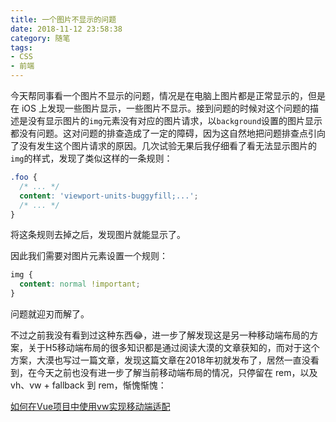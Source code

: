 ```yaml
---
title: 一个图片不显示的问题
date: 2018-11-12 23:58:38
category: 随笔
tags:
- CSS
- 前端
---
```


今天帮同事看一个图片不显示的问题，情况是在电脑上图片都是正常显示的，但是在 iOS 上发现一些图片显示，一些图片不显示。接到问题的时候对这个问题的描述是没有显示图片的`img`元素没有对应的图片请求，以`background`设置的图片显示都没有问题。这对问题的排查造成了一定的障碍，因为这自然地把问题排查点引向了没有发生这个图片请求的原因。几次试验无果后我仔细看了看无法显示图片的`img`的样式，发现了类似这样的一条规则：

```css
.foo {
  /* ... */
  content: 'viewport-units-buggyfill;...';
  /* ... */
}
```

将这条规则去掉之后，发现图片就能显示了。

因此我们需要对图片元素设置一个规则：

```css
img {
  content: normal !important;
}
```

问题就迎刃而解了。

不过之前我没有看到过这种东西😂，进一步了解发现这是另一种移动端布局的方案，关于H5移动端布局的很多知识都是通过阅读大漠的文章获知的，而对于这个方案，大漠也写过一篇文章，发现这篇文章在2018年初就发布了，居然一直没看到，在今天之前也没有进一步了解当前移动端布局的情况，只停留在 rem，以及 vh、vw + fallback 到 rem，惭愧惭愧：

[如何在Vue项目中使用vw实现移动端适配](https://www.w3cplus.com/mobile/vw-layout-in-vue.html)

